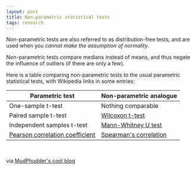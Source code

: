 ```yaml
---
layout: post
title: Non-parametric statistical tests
tags: research
---
```


Non-parametric tests are also referred to as distribution-free tests, and are used when you *cannot make the assumption of normality*.

Non-parametric tests compare medians instead of means, and thus negate the influence of outliers (if there are only a few).

Here is a table comparing non-parametric tests to the usual parametric statistical tests, with Wikipedia links in some entries:

| Parametric test 						|	Non-parametric analogue	|
|---|---|
| One-sample t-test 					| Nothing comparable			|
| Paired sample t-test 				| [Wilcoxon t-test](http://en.wikipedia.org/wiki/Wilcoxon_signed-rank_test)	|
| Independent samples t-test 	| [Mann-Whitney U test](http://en.wikipedia.org/wiki/Mann%E2%80%93Whitney_U_test) 		|
| [Pearson correlation coefficient](http://en.wikipedia.org/wiki/Pearson_product-moment_correlation_coefficient)	| [Spearman's correlation](http://en.wikipedia.org/wiki/Spearman%27s_rank_correlation_coefficient)	|

<br>

via [MudPhudder's cool blog](http://www.mudphudder.com/2009/01/non-parametric-statistical-tests/)
